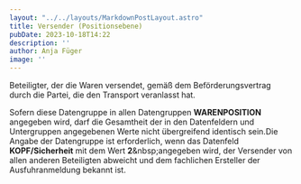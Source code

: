 ```yaml
---
layout: "../../layouts/MarkdownPostLayout.astro"
title: Versender (Positionsebene)
pubDate: 2023-10-18T14:22
description: ''
author: Anja Füger
image: ''
---
```


Beteiligter, der die Waren versendet, gemäß dem Beförderungsvertrag durch die Partei, die den Transport veranlasst hat.

Sofern diese Datengruppe in allen Datengruppen **WARENPOSITION** angegeben wird, darf die Gesamtheit der in den Datenfeldern und Untergruppen angegebenen Werte nicht übergreifend identisch sein.Die Angabe der Datengruppe ist erforderlich, wenn das Datenfeld **KOPF/Sicherheit** mit dem Wert **2**&amp;nbsp;angegeben wird, der Versender von allen anderen Beteiligten abweicht und dem fachlichen Ersteller der Ausfuhranmeldung bekannt ist.